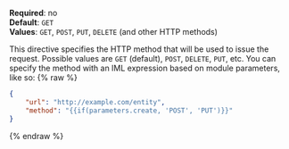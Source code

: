 **Required**: no  
**Default**: `GET`  
**Values**: `GET`, `POST`, `PUT`, `DELETE` (and other HTTP methods)

This directive specifies the HTTP method that will be used to issue the
request. Possible values are `GET` (default), `POST`, `DELETE`, `PUT`,
etc. You can specify the method with an IML expression based on module
parameters, like so:
{% raw %}
```json
{
    "url": "http://example.com/entity",
    "method": "{{if(parameters.create, 'POST', 'PUT')}}" 
}
```
{% endraw %}
